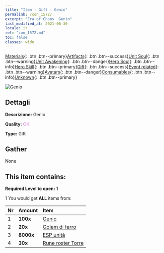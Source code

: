 ```yaml
---
title: "Item - Gift - Genio"
permalink: /con_1572/
excerpt: "Era of Chaos  Genio"
last_modified_at: 2021-06-30
locale: it
ref: "con_1572.md"
toc: false
classes: wide
---
```

 [Materials](/ItemsIT/){: .btn .btn--primary}[Artifacts](/ItemsIT/Artifacts/){: .btn .btn--success}[Unit Soul](/ItemsIT/UnitSoul/){: .btn .btn--warning}[Unit Awakening](/ItemsIT/UnitAwakening/){: .btn .btn--danger}[Hero Soul](/ItemsIT/HeroSoul/){: .btn .btn--info}[Hero Skill](/ItemsIT/HeroSkill/){: .btn .btn--primary}[Gift](/ItemsIT/Gift/){: .btn .btn--success}[Event related](/ItemsIT/Events/){: .btn .btn--warning}[Avatars](/ItemsIT/Avatars/){: .btn .btn--danger}[Consumables](/ItemsIT/Consumables/){: .btn .btn--info}[Unknown](/ItemsIT/Unknown/){: .btn .btn--primary}

 ![Genio](/images/t/i_907079.png)

## Dettagli
 **Descrizione:** Genio

 **Quality:** <span style="color: #DA70D6">OK</span>

 **Type:** Gift

## Gather

  None

## This item contains:

 **Required Level to open:** 1

 1 You would get **ALL** items  from:

  | Nr | Amount |     Item    |
  |:---|:-------|:------------|
  | 1 |  **100x** | [Genio](/ItemsIT/unt_239/) |  | 
  | 2 |  **20x** | [Golem di ferro](/ItemsIT/unt_237/) |  | 
  | 3 |  **8000x** | [ESP unità](/ItemsIT/con_902/) |  | 
  | 4 |  **30x** | [Rune roster Torre](/ItemsIT/con_785/) |  | 

